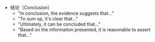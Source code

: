 - 结论（Conclusion）
	- "In conclusion, the evidence suggests that..."
	- "To sum up, it's clear that..."
	- "Ultimately, it can be concluded that..."
	- "Based on the information presented, it is reasonable to assert that..."
